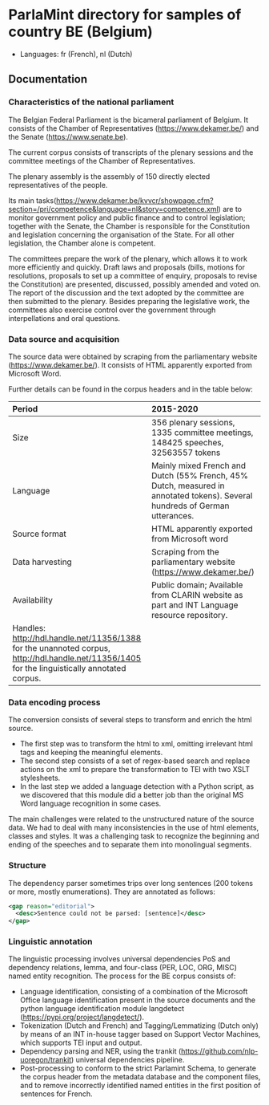 # ParlaMint directory for samples of country BE (Belgium)

- Languages: fr (French), nl (Dutch)


## Documentation

### Characteristics of the national parliament

The Belgian Federal Parliament is the bicameral parliament of Belgium. It consists of the Chamber of Representatives (https://www.dekamer.be/) and the Senate (https://www.senate.be).

The current corpus consists of transcripts of the plenary sessions and the committee meetings of the Chamber of Representatives.

The plenary assembly is the assembly of 150 directly elected representatives of the people.

Its main tasks(https://www.dekamer.be/kvvcr/showpage.cfm?section=/pri/competence&language=nl&story=competence.xml) are to monitor government policy and public finance and to control legislation; together with the Senate, the Chamber is responsible for the Constitution and legislation concerning the organisation of the State. For all other legislation, the Chamber alone is competent.

The committees prepare the work of the plenary, which allows it to work more efficiently and quickly. Draft laws and proposals (bills, motions for resolutions, proposals to set up a committee of enquiry, proposals to revise the Constitution) are presented, discussed, possibly amended and voted on. The report of the discussion and the text adopted by the committee are then submitted to the plenary. Besides preparing the legislative work, the committees also exercise control over the government through interpellations and oral questions.

### Data source and acquisition

The source data were obtained by scraping from the parliamentary website (https://www.dekamer.be/). It consists of HTML apparently exported from Microsoft Word.

Further details can be found in the corpus headers and in the table below:

| Period | 2015-2020 |
| :----  |:---- |
| Size | 356 plenary sessions, 1335 committee meetings, 148425 speeches, 32563557 tokens  |
| Language | Mainly mixed French and Dutch (55% French, 45% Dutch, measured in annotated tokens). Several hundreds of German utterances.
| Source format |HTML apparently exported from Microsoft word |
| Data harvesting | Scraping from the parliamentary website (https://www.dekamer.be/) |
| Availability | Public domain; Available from CLARIN website as part and INT Language resource repository.
Handles: http://hdl.handle.net/11356/1388 for the unannoted corpus, http://hdl.handle.net/11356/1405 for the linguistically annotated corpus. |


### Data encoding process

The conversion consists of several steps to transform and enrich the html source.

- The first step was to transform the html to xml, omitting irrelevant html tags and keeping the meaningful elements.
- The second step consists of a set of regex-based search and replace actions on the xml to prepare the transformation to TEI with two XSLT stylesheets.
- In the last step we added a language detection with a Python script, as we discovered that this module did a better job than the original MS Word language recognition in some cases.

The main challenges were related to the unstructured nature of the source data. We had to deal with many inconsistencies in the use of html elements, classes and styles. It was a challenging task to recognize the beginning and ending of the speeches and to separate them into monolingual segments.

### Structure

The dependency parser sometimes trips over long sentences (200 tokens or more, mostly enumerations). They are annotated as follows:
```XML
<gap reason="editorial">
  <desc>Sentence could not be parsed: [sentence]</desc>
</gap>
```

### Linguistic annotation

The linguistic processing involves universal dependencies PoS and dependency relations, lemma, and four-class (PER, LOC, ORG, MISC) named entity recognition. The process for the BE corpus consists of:

- Language identification, consisting of a combination of the Microsoft Office language identification present in the source documents and the python language identification module langdetect (https://pypi.org/project/langdetect/).
- Tokenization (Dutch and French) and Tagging/Lemmatizing (Dutch only) by means of an INT in-house tagger based on Support Vector Machines, which supports TEI input and output.
- Dependency parsing and NER, using the trankit (https://github.com/nlp-uoregon/trankit) universal dependencies pipeline.
- Post-processing to conform to the strict Parlamint Schema, to generate the corpus header from the metadata database and the component files, and to remove incorrectly identified named entities in the first position of sentences for French.
